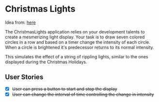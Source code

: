 # Christmas Lights

Idea from: [here](https://github.com/florinpop17/app-ideas/tree/master)

The ChristmasLights application relies on your development talents to create
a mesmerizing light display. Your task is to draw seven colored circles
in a row and based on a timer change the intensity of each circle. When
a circle is brightened it's predecessor returns to its normal intensity.

This simulates the effect of a string of rippling lights, similar to the ones
displayed during the Christmas Holidays.

## User Stories

-   [x] ~~User can press a button to start and stop the display~~
-   [x] ~~User can change the interval of time controlling the change in intensity~~
